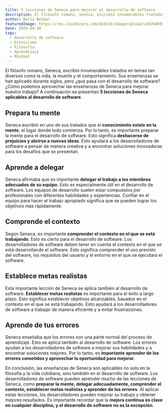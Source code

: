 ```yaml
---
title: 5 lecciones de Seneca para mejorar el desarrollo de software
description: El filósofo romano, Seneca, escribió innumerables tratados en temas tan diversos como la vida, la muerte y el comportamiento. Sus enseñanzas se han aplicado durante siglos, pero ¿qué pasa con el desarrollo de software?
author: Boris Belmar
featuredImage: https://res.cloudinary.com/dobleb/image/upload/v1676869371/doblebcl/5-lecciones-seneca-mejorar-desarrollo-software.png
date: 2020-09-30
tags:
  - Desarrollo de software
  - Estoicismo
  - Filosofía
  - Aprendizaje
  - Mindset
---
```

El filósofo romano, Seneca, escribió innumerables tratados en temas tan diversos como la vida, la muerte y el comportamiento. Sus enseñanzas se han aplicado durante siglos, pero ¿qué pasa con el desarrollo de software? ¿Cómo podemos aprovechar las enseñanzas de Seneca para mejorar nuestro trabajo? A continuación se presentan **5 lecciones de Seneca aplicables al desarrollo de software**.

## Prepara tu mente

Seneca escribió en uno de sus tratados que el **conocimiento existe en la mente**, el lugar donde todo comienza. Por lo tanto, es importante preparar la mente para el desarrollo de software. Esto significa **deshacerse de prejuicios y abrirse a nuevas ideas**. Esto ayudará a los desarrolladores de software a pensar de manera creativa y a encontrar soluciones innovadoras para los desafíos que se presentan.

## Aprende a delegar

Seneca afirmaba que es importante **delegar el trabajo a los miembros adecuados de su equipo**. Esto es especialmente útil en el desarrollo de software. Los equipos de desarrollo suelen estar compuestos por profesionales con diferentes habilidades y experiencias. Confiar en el equipo para hacer el trabajo apropiado significa que se pueden lograr los objetivos más rápidamente.

## Comprende el contexto

Según Seneca, es importante **comprender el contexto en el que se está trabajando**. Esto es cierto para el desarrollo de software. Los desarrolladores de software deben tener en cuenta el contexto en el que se está desarrollando el software. Esto significa comprender el uso previsto del software, los requisitos del usuario y el entorno en el que se ejecutará el software.

## Establece metas realistas

Esta importante lección de Seneca se aplica también al desarrollo de software. **Establecer metas realistas** es importante para el éxito a largo plazo. Esto significa establecer objetivos alcanzables, basados en el contexto en el que se está trabajando. Esto ayudará a los desarrolladores de software a trabajar de manera eficiente y a evitar frustraciones.

## Aprende de tus errores

Seneca enseñaba que los errores son una parte normal del proceso de aprendizaje. Esto se aplica también al desarrollo de software. Los errores ayudan a los desarrolladores de software a mejorar sus habilidades y a encontrar soluciones mejores. Por lo tanto, es **importante aprender de los errores cometidos y aprovechar la oportunidad para mejorar**.

En conclusión, las enseñanzas de Seneca son aplicables no solo en la filosofía y la vida cotidiana, sino también en el desarrollo de software. Los desarrolladores de software pueden aprender mucho de las lecciones de Seneca, como **preparar la mente, delegar adecuadamente, comprender el contexto, establecer metas realistas y aprender de los errores**. Al aplicar estas lecciones, los desarrolladores pueden mejorar su trabajo y obtener mejores resultados. Es importante recordar que la **mejora continua es clave en cualquier disciplina, y el desarrollo de software no es la excepción**.